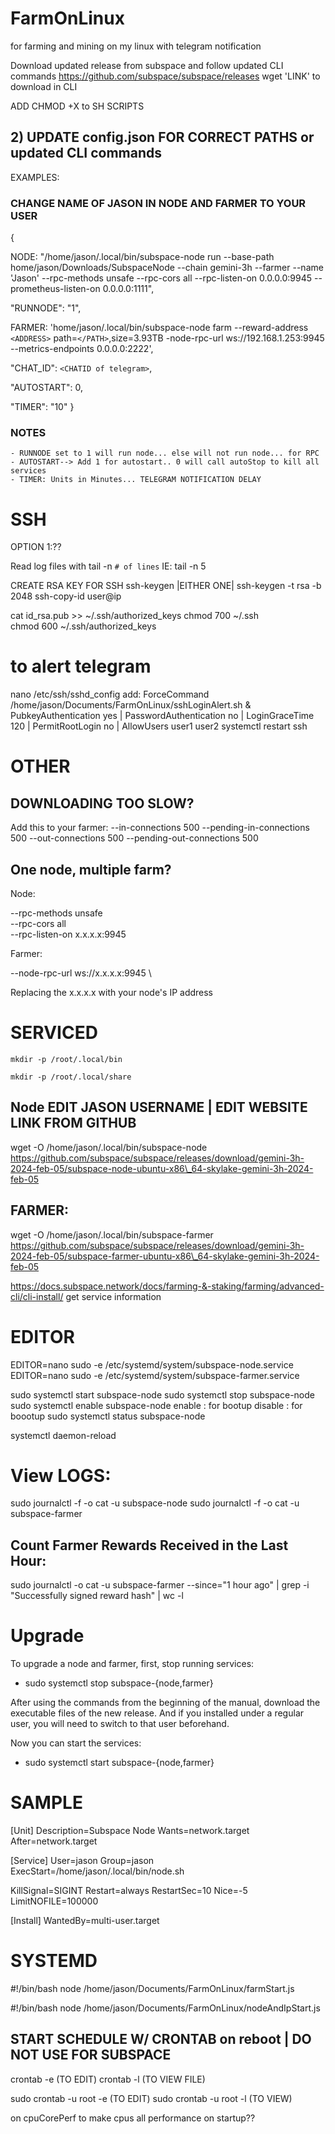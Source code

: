 # FarmOnLinux
for farming and mining on my linux with telegram notification


Download updated release from subspace and follow updated CLI commands
https://github.com/subspace/subspace/releases 
wget 'LINK' to download in CLI

ADD CHMOD +X to SH SCRIPTS



## 2) UPDATE config.json FOR CORRECT PATHS or updated CLI commands
EXAMPLES: 
### CHANGE NAME OF JASON IN NODE AND FARMER TO YOUR USER
{

NODE: "/home/jason/.local/bin/subspace-node run --base-path home/jason/Downloads/SubspaceNode --chain gemini-3h --farmer --name 'Jason' --rpc-methods unsafe --rpc-cors all --rpc-listen-on 0.0.0.0:9945 --prometheus-listen-on 0.0.0.0:1111",

"RUNNODE": "1",

FARMER: 'home/jason/.local/bin/subspace-node farm --reward-address `<ADDRESS>` path=`</PATH>`,size=3.93TB -node-rpc-url ws://192.168.1.253:9945 --metrics-endpoints 0.0.0.0:2222',

"CHAT_ID": `<CHATID of telegram>`,

"AUTOSTART": 0,

"TIMER": "10"
}

 ### NOTES
    - RUNNODE set to 1 will run node... else will not run node... for RPC
    - AUTOSTART--> Add 1 for autostart.. 0 will call autoStop to kill all services
    - TIMER: Units in Minutes... TELEGRAM NOTIFICATION DELAY 
           
# SSH
OPTION 1:??

Read log files with 
tail -n `# of lines`
IE: tail -n 5

CREATE RSA KEY FOR SSH
 ssh-keygen |EITHER ONE| ssh-keygen -t rsa -b 2048 
ssh-copy-id user@ip

cat id_rsa.pub >> ~/.ssh/authorized_keys
chmod 700 ~/.ssh  
chmod 600 ~/.ssh/authorized_keys


# to alert telegram
nano /etc/ssh/sshd_config
add:
ForceCommand /home/jason/Documents/FarmOnLinux/sshLoginAlert.sh
& PubkeyAuthentication yes | PasswordAuthentication no | LoginGraceTime 120 | PermitRootLogin no | AllowUsers user1 user2
systemctl restart ssh



# OTHER
## DOWNLOADING TOO SLOW?
Add this to your farmer:
--in-connections 500 --pending-in-connections 500 --out-connections 500 --pending-out-connections 500


## One node, multiple farm?

Node:

--rpc-methods unsafe \
--rpc-cors all \
--rpc-listen-on x.x.x.x:9945

Farmer:

--node-rpc-url ws://x.x.x.x:9945 \

Replacing the x.x.x.x with your node's IP address


# SERVICED

```shell-session
mkdir -p /root/.local/bin

mkdir -p /root/.local/share
```
## Node  EDIT JASON USERNAME | EDIT WEBSITE LINK FROM GITHUB
wget -O /home/jason/.local/bin/subspace-node https://github.com/subspace/subspace/releases/download/gemini-3h-2024-feb-05/subspace-node-ubuntu-x86\_64-skylake-gemini-3h-2024-feb-05
## FARMER: 
wget -O /home/jason/.local/bin/subspace-farmer https://github.com/subspace/subspace/releases/download/gemini-3h-2024-feb-05/subspace-farmer-ubuntu-x86\_64-skylake-gemini-3h-2024-feb-05

https://docs.subspace.network/docs/farming-&-staking/farming/advanced-cli/cli-install/ 
get service information

# EDITOR
EDITOR=nano sudo -e /etc/systemd/system/subspace-node.service
EDITOR=nano sudo -e /etc/systemd/system/subspace-farmer.service

sudo systemctl start subspace-node 
sudo systemctl stop subspace-node 
sudo systemctl enable subspace-node 
enable  : for bootup
disable : for boootup
sudo systemctl status subspace-node 

systemctl daemon-reload


# View LOGS:
sudo journalctl -f -o cat -u subspace-node
sudo journalctl -f -o cat -u subspace-farmer

## Count Farmer Rewards Received in the Last Hour:

sudo journalctl -o cat -u subspace-farmer --since="1 hour ago" | grep -i "Successfully signed reward hash" | wc -l


# Upgrade
To upgrade a node and farmer, first, stop running services:

 - sudo systemctl stop subspace-{node,farmer}

After using the commands from the beginning of the manual, download the executable files of the new release. And if you installed under a regular user, you will need to switch to that user beforehand.

Now you can start the services:

 - sudo systemctl start subspace-{node,farmer}


# SAMPLE 
[Unit]
Description=Subspace Node
Wants=network.target
After=network.target

[Service]
User=jason
Group=jason
ExecStart=/home/jason/.local/bin/node.sh

KillSignal=SIGINT
Restart=always
RestartSec=10
Nice=-5
LimitNOFILE=100000

[Install]
WantedBy=multi-user.target

# SYSTEMD

#!/bin/bash
node /home/jason/Documents/FarmOnLinux/farmStart.js 

#!/bin/bash
node /home/jason/Documents/FarmOnLinux/nodeAndIpStart.js


## START SCHEDULE W/ CRONTAB on reboot | DO NOT USE FOR SUBSPACE
crontab -e (TO EDIT)
crontab -l  (TO VIEW FILE)

sudo crontab -u root -e  (TO EDIT)
sudo crontab -u root -l (TO VIEW)
 
on cpuCorePerf to make cpus all performance on startup??


